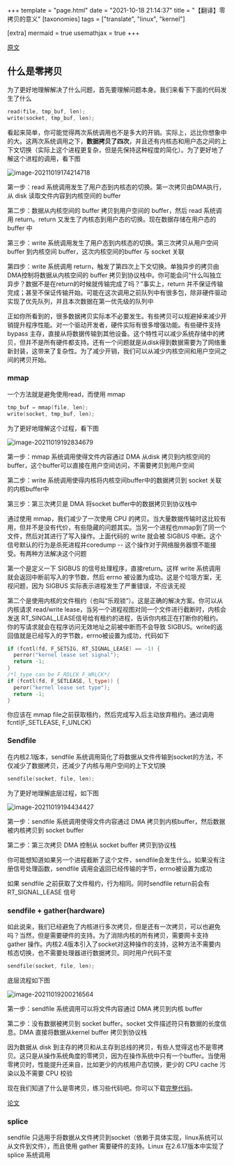 +++
template = "page.html"
date = "2021-10-18 21:14:37"
title = "【翻译】零拷贝的意义"
[taxonomies]
tags = ["translate", "linux", "kernel"]

[extra]
mermaid = true
usemathjax = true
+++
<!--
mermaid example:
<div class="mermaid">
    mermaid program
</div>
-->

[原文](https://www.linuxjournal.com/article/6345)

## 什么是零拷贝

为了更好地理解解决了什么问题，首先要理解问题本身。我们来看下下面的代码发生了什么

```cpp
read(file, tmp_buf, len);
write(socket, tmp_buf, len);
```

看起来简单，你可能觉得两次系统调用也不是多大的开销。实际上，远比你想象中的大。这两次系统调用之下，**数据拷贝了四次**，并且还有内核态和用户态之间的上下文切换（实际上这个进程更复杂，但是先保持这种程度的简化）。为了更好地了解这个进程的调用，看下图

![image-20211019174214718](https://wendajiang.github.io/pics/zero_copy/image-20211019174214718.png)

第一步：read 系统调用发生了用户态到内核态的切换。第一次拷贝由DMA执行，从 disk 读取文件内容到内核空间的 buffer

第二步：数据从内核空间的 buffer 拷贝到用户空间的 buffer，然后 read 系统调用 return。return 又发生了内核态到用户态的切换。现在数据存储在用户态的 buffer 中

第三步：write 系统调用发生了用户态到内核态的切换。第三次拷贝从用户空间 buffer 到内核空间 buffer，这次内核空间的buffer 与 socket 关联

第四步：write 系统调用 return，触发了第四次上下文切换。单独异步的拷贝由DMA控制将数据从内核空间的 buffer 拷贝到协议栈中。你可能会问“什么叫独立异步？数据不是在return的时候就传输完成了吗？”事实上，return 并不保证传输完成；甚至不保证传输开始。可能在这次调用之前队列中有很多包，除非硬件驱动实现了优先队列，并且本次数据在第一优先级的队列中

正如你所看到的，很多数据拷贝实际本不必要发生。有些拷贝可以规避掉来减少开销提升程序性能。对一个驱动开发者，硬件实际有很多增强功能。有些硬件支持 bypass 主存，直接从将数据传输到其他设备。这个特性可以减少系统存储中的拷贝，但并不是所有硬件都支持。还有一个问题就是从disk得到数据需要为了网络重新封装，这带来了复杂性。为了减少开销，我们可以从减少内核空间和用户空间之间的拷贝开始。

### mmap

一个方法就是避免使用read，而使用 mmap

```cpp
tmp_buf = mmap(file, len);
write(socket, tmp_buf, len);
```

为了更好地理解这个过程，看下图

![image-20211019192834679](https://wendajiang.github.io/pics/zero_copy/image-20211019192834679.png)

第一步：mmap 系统调用使得文件内容通过 DMA 从disk 拷贝到内核空间的buffer，这个buffer可以直接在用户空间访问，不需要拷贝到用户空间

第二步：write 系统调用使得内核将内核空间buffer中的数据拷贝到 socket 关联的内核buffer中

第三步：第三次拷贝是 DMA 将socket buffer中的数据拷贝到协议栈中

通过使用 mmap，我们减少了一次使用 CPU 的拷贝。当大量数据传输时这比较有用，但并不是没有代价，有些隐藏的问题其实。当另一个进程也mmap到了同一个文件，然后对其进行了写入操作。上面代码的 write 就会被 SIGBUS 中断。这个信号默认的行为是杀死进程并coredump -- 这个操作对于网络服务器恨不能接受。有两种方法解决这个问题

第一个是定义一下 SIGBUS 的信号处理程序，直接return。这样 write 系统调用就会返回中断前写入的字节数，然后 errno 被设置为成功。这是个垃圾方案，无视问题，因为 SIGBUS 实际表示进程发生了严重错误，不应该无视

第二个是使用内核的文件租约（也叫“乐观锁”）。这是正确的解决方案。你可以从内核请求 read/write lease，当另一个进程视图对同一个文件进行截断时，内核会发送 RT_SINGAL_LEASE信号给有租约的进程，告诉你内核正在打断你的租约。你的写请求就会在程序访问无效地址之前被中断而不会导致 SIGBUS。write的返回值就是已经写入的字节数，errno被设置为成功，代码如下

```cpp
if (fcntl(fd, F_SETSIG, RT_SIGNAL_LEASE) == -1) {
  perror("kernel lease set signal");
  return -1;
}
/*l_type can be F_RDLCK F_WRLCK*/
if (fcntl(fd, F_SETLEASE, l_type)) {
  peror("kernel lease set type");
  return -1;
}
```

你应该在 mmap file之前获取租约，然后完成写入后主动放弃租约。通过调用 fcntl(F_SETLEASE, F_UNLCK) 

### Sendfile

在内核2.1版本，sendfile 系统调用简化了将数据从文件传输到socket的方法，不仅减少了数据拷贝，还减少了内核与用户空间的上下文切换

```cpp
sendfile(socket, file, len);
```

为了更好地理解底层过程，如下图

![image-20211019194434427](https://wendajiang.github.io/pics/zero_copy/image-20211019194434427.png)

第一步：sendfile 系统调用使得文件内容通过 DMA 拷贝到内核buffer，然后数据被内核拷贝到 socket buffer

第二步：第三次拷贝 DMA 控制从 socket buffer 拷贝到协议栈

你可能想知道如果另一个进程截断了这个文件，sendfile会发生什么。如果没有注册信号处理函数，sendfile 调用会返回已经传输的字节，errno被设置为成功

如果 sendfile 之前获取了文件租约，行为相同。同时sendfile return前会有 RT_SIGNAL_LEASE 信号

### sendfile + gather(hardware)

如此说来，我们已经避免了内核进行多次拷贝，但是还有一次拷贝，可以也避免吗？当然，但是需要硬件的支持。为了消除内核的所有拷贝，需要网卡支持 gather 操作。内核2.4版本引入了socket对这种操作的支持，这种方法不需要内核态切换，也不需要处理器进行数据拷贝。同时用户代码不变

```cpp
sendfile(socket, file, len);
```

底层流程如下图

![image-20211019200216564](https://wendajiang.github.io/pics/zero_copy/image-20211019200216564.png)

第一步：sendfile 系统调用可以将文件内容通过 DMA 拷贝到内核 buffer

第二步：没有数据被拷贝到 socket buffer。socket 文件描述符只有数据的长度信息。DMA 直接将数据从kernel buffer 拷贝到协议栈

因为数据从 disk 到主存的拷贝和从主存到总线的拷贝，有些人觉得这也不是零拷贝。这只是从操作系统角度的零拷贝，因为在操作系统中只有一个buffer。当使用零拷贝时，性能提升还来自，比如更少的内核用户态切换，更少的 CPU cache 污染以及不需要 CPU 校验

现在我们知道了什么是零拷贝，练习些代码吧。你可以下载[完整代码]([www.xalien.org/articles/source/sfl-src.tgz](http://www.xalien.org/articles/source/sfl-src.tgz))。

[论文](https://www.uidaho.edu/-/media/UIdaho-Responsive/Files/engr/research/csds/publications/2012/Performance-Review-of-Zero-Copy-Techniques-2012.pdf?la=en&hash=B5F37435875AAD15C55C7DFC1FDA53DBF242C0E3)

### splice

sendfile 只适用于将数据从文件拷贝到socket（依赖于具体实现，linux系统可以从文件到文件），而且使用 gather 需要硬件的支持。Linux 在2.6.17版本中实现了 splice 系统调用

